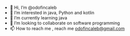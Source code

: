 - 👋 Hi, I’m @odofincaleb
- 👀 I’m interested in java, Python and kotlin
- 🌱 I’m currently learning java
- 💞️ I’m looking to collaborate on software programming 
- 📫 How to reach me , reach me odofincaleb@gmail.com

<!---
odofincaleb/odofincaleb is a ✨ special ✨ repository because its `README.md` (this file) appears on your GitHub profile.
You can click the Preview link to take a look at your changes.
--->

